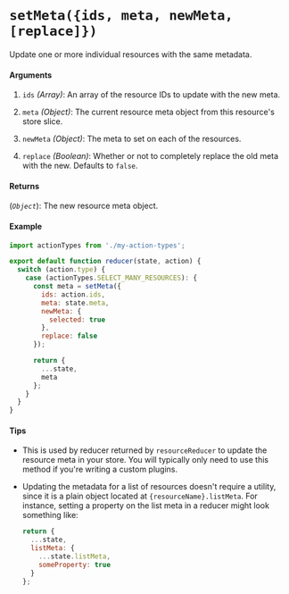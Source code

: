 # `setMeta({ids, meta, newMeta, [replace]})`

Update one or more individual resources with the same metadata.

#### Arguments

1. `ids` *(Array)*: An array of the resource IDs to update with the new meta.

1. `meta` *(Object)*: The current resource meta object from this resource's
  store slice.

1. `newMeta` *(Object)*: The meta to set on each of the resources.

1. `replace` *(Boolean)*: Whether or not to completely replace the old meta with
  the new. Defaults to `false`.

#### Returns

(*`Object`*): The new resource meta object.

#### Example

```js
import actionTypes from './my-action-types';

export default function reducer(state, action) {
  switch (action.type) {
    case (actionTypes.SELECT_MANY_RESOURCES): {
      const meta = setMeta({
        ids: action.ids,
        meta: state.meta,
        newMeta: {
          selected: true
        },
        replace: false
      });

      return {
        ...state,
        meta
      };
    }
  }
}
```

#### Tips

- This is used by reducer returned by `resourceReducer` to update the resource
  meta in your store. You will typically only need to use this method if you're
  writing a custom plugins.

- Updating the metadata for a list of resources doesn't require a utility, since
  it is a plain object located at `{resourceName}.listMeta`. For instance,
  setting a property on the list meta in a reducer might look something like:

  ```js
  return {
    ...state,
    listMeta: {
      ...state.listMeta,
      someProperty: true
    }
  };
  ```

